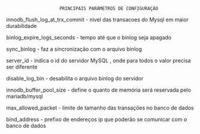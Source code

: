                         PRINCIPAIS PARÂMETROS DE CONFIGURAÇÃO


innodb_flush_log_at_trx_commit               - nivel das transacoes do Mysql em maior durabilidade

binlog_expire_logs_seconds                   - tempo até que o binlog seja apagado

sync_binlog                                  - faz a sincronização com o arquivo binlog

server_id                                    - indica o id do servidor MySQL , onde para todos o valor precisa ser diferente

disable_log_bin                              - desabilita o arquivo binlog do servidor

innodb_buffer_pool_size                      - define o quanto de memória será reservada pelo mariadb/mysql

max_allowed_packet                           - limite de tamanho das transações no banco de dados

bind_address                                 - prefixo de endereços ip que poderão se comunicar com o banco de dados